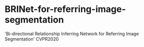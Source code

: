 # BRINet-for-referring-image-segmentation
'Bi-directional Relationship Inferring Network for Referring Image Segmentation' CVPR2020
